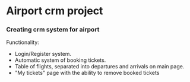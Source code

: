 # Airport crm project

### Creating crm system for airport

Functionality:

  * Login/Register system.
  * Automatic system of booking tickets.
  * Table of flights, separated into departures and arrivals on main page.
  * "My tickets" page with the ability to remove booked tickets
